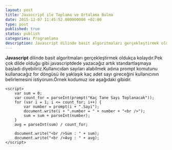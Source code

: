 ```yaml
---
layout: post
title: Javascript ile Toplama ve Ortalama Bulma
date: 2015-12-07 11:45:52.000000000 +02:00
type: post
published: true
status: publish
categories: Programlama
description: Javascript dilinde basit algoritmaları gerçekleştirmek oldukça kolaydır.Pek çok dilde olduğu gibi javascriptdede yazacağız artık standartlaşmaya
---
```


**Javascript** dilinde basit algoritmaları gerçekleştirmek oldukça kolaydır.Pek çok dilde olduğu gibi javascriptdede yazacağız artık standartlaşmaya başladı diyebiliriz.Kullanıcıdan sayıları alabilmek adına prompt komutunu kullanacağız for döngüsü ile yaklaşık kaç adet sayı gireceğini kullanıcının belirlemesini istiyorum.Örnek kodumuz ise aşağıdaki gibidir.

    <script>
        var sum = 0;
        var count_for = parseInt(prompt("Kaç Tane Sayı Toplanacak"));
        for (var i = 1; i <= count_for; i++) {
            var number = prompt(i + ".Sayi");
            document.write(i + ".number = " + number + "<br />");
            sum = sum + parseInt(number);
        }
        avg = parseInt(sum) / count_for;

        document.write("<br />Sum : " + sum);
        document.write("<br />Avg : " + avg);
    </script>
